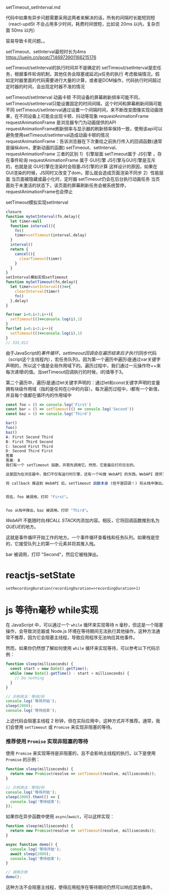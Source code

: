 setTimeout_setInterval.md

代码中如果有异步问题需要采用这两者来解决的话，所有的间隔时长能短则短（react-updSt 不会占用多少时间，耗费时间很短，比如说 20ms 以内，复杂页面 50ms 以内）

容易导致卡死问题。。

setTimeout、setInterval最短时长为4ms
https://juejin.cn/post/7146973901166215176

setTimeout/setInterval的执行时间并不是确定的
setTimeout/setInterval是宏任务，根据事件轮询机制，其他任务会阻塞或延迟js任务的执行
考虑极端情况，假如定时器里面的代码需要进行大量的计算，或者是DOM操作，代码执行时间超过定时器的时间，会出现定时器不准的情况


setTimeout/setInterval 动画卡顿
不同设备的屏幕刷新频率可能不同， setTimeout/setInterval只能设置固定的时间间隔，这个时间和屏幕刷新间隔可能不同
setTimeout/setInterval通过设置一个间隔时间，来不断改变图像实现动画效果，在不同设备上可能会出现卡顿、抖动等现象
requestAnimationFrame
requestAnimationFrame 是浏览器专门为动画提供的API
requestAnimationFrame刷新频率与显示器的刷新频率保持一致，使用该api可以避免使用setTimeout/setInterval造成动画卡顿的情况
requestAnimationFrame：告诉浏览器在下次重绘之前执行传入的回调函数(通常是操纵dom，更新动画的函数)
setTimeout、setInterval、requestAnimationFrame 三者的区别
1）引擎层面
setTimeout属于 JS引擎 ，存在事件轮询
requestAnimationFrame 属于 GUI引擎
JS引擎与GUI引擎是互斥的，也就是说 GUI引擎在渲染时会阻塞JS引擎的计算
这样设计的原因，如果在GUI渲染的时候，JS同时又改变了dom，那么就会造成页面渲染不同步
2）性能层面
当页面被隐藏或最小化时，定时器 setTimeout仍会在后台执行动画任务
当页面处于未激活的状态下，该页面的屏幕刷新任务会被系统暂停，requestAnimationFrame也会停止


setTimeout模拟实现setInterval

```js
closure
function mySetInterval(fn,delay){
  let timer=null
  function interval(){
    fn()
    timer=setTimeout(interval,delay)
  }
  interval()
  return {
    cancel(){
      clearTimeout(tiemr)
    }
  }
}
setInterval模拟实现setTimeout
function mySetTimeout(fn,delay){
  let timer=setInterval(()=>{
    clearInterval(timer)
    fn()
  },delay)
}
```

```js
for(var i=0;i<3;i++){
  setTimeout(()=>console.log(i),1)
}
for(let i=0;i<3;i++){
  setTimeout(()=>console.log(i),1)
}
// 333,012
```
由于JavaScript的*事件循环*，*settimeout回调会在遍历结束后才执行*(同步代码（script这个主线程内），宏任务队列)。因为第一个遍历中遍历i是通过var关键字声明的，所以这个值是全局作用域下的。遍历过程中，我们通过一元操作符++来每次递增i的值。当setTimeout回调执行的时候，i的值等于3。

第二个遍历中，遍历i是通过let关键字声明的：通过let和const关键字声明的变量拥有块级作用域（指的是任何在{}中的内容）。每次遍历过程中，i都有一个新值，并且每个值都在循环内的作用域中


```js
const foo = () => console.log('First')
const bar = () => setTimeout(() => console.log('Second'))
const baz = () => console.log('Third')

bar()
foo()
baz()
A: First Second Third
B: First Third Second
C: Second First Third
D: Second Third First
答案
答案: B
我们有一个 setTimeout 函数，并首先调用它。然而，它是最后打印日志的。

这是因为在浏览器中，我们不仅有运行时引擎，还有一个叫做 WebAPI 的东西。WebAPI 提供了 setTimeout 函数，也包含其他的，例如 DOM。

将 callback 推送到 WebAPI 后，setTimeout 函数本身 (但不是回调！) 将从栈中弹出。


现在，foo 被调用，打印 "First"。


foo 从栈中弹出，baz 被调用。打印 "Third"。


```
*WebAPI* 不能随时向*栈CALL STACK*内添加内容。相反，它将回调函数推到名为*QUEUE*的地方。

这就是事件循环开始工作的地方。一个事件循环查看栈和任务队列。如果栈是空的，它接受队列上的第一个元素并将其推入栈。

bar 被调用，打印 "Second"，然后它被栈弹出。

# reactjs-setState
`setRecordingDuration(recordingDuration=>recordingDuration+1)`

# js 等待n毫秒 while实现
在 JavaScript 中，可以通过一个 `while` 循环来实现等待 n 毫秒，但这是一个阻塞操作，会导致浏览器或 Node.js 环境在等待期间无法执行其他操作。这种方法通常不推荐，因为它会阻塞主线程，导致应用程序无法响应其他事件。

然而，如果你仍然想了解如何使用 `while` 循环来实现等待，可以参考以下代码示例：

```javascript
function sleep(milliseconds) {
  const start = new Date().getTime();
  while (new Date().getTime() - start < milliseconds) {
    // Do nothing
  }
}

// 示例用法：等待2秒
console.log('等待开始');
sleep(2000);
console.log('等待结束');
```

上述代码会阻塞主线程 2 秒钟，但在实际应用中，这种方式并不推荐。通常，我们会使用 `setTimeout` 或 `Promise` 来实现非阻塞的等待。

### 推荐使用 `Promise` 实现非阻塞的等待

使用 `Promise` 来实现等待是非阻塞的，且不会影响主线程的执行。以下是使用 `Promise` 的示例：

```javascript
function sleep(milliseconds) {
  return new Promise(resolve => setTimeout(resolve, milliseconds));
}

// 示例用法：等待2秒
console.log('等待开始');
sleep(2000).then(() => {
  console.log('等待结束');
});
```

如果你在异步函数中使用 `async`/`await`，可以这样实现：

```javascript
function sleep(milliseconds) {
  return new Promise(resolve => setTimeout(resolve, milliseconds));
}

async function demo() {
  console.log('等待开始');
  await sleep(2000);
  console.log('等待结束');
}

// 调用示例
demo();
```

这种方法不会阻塞主线程，使得应用程序在等待期间仍然可以响应其他事件。
